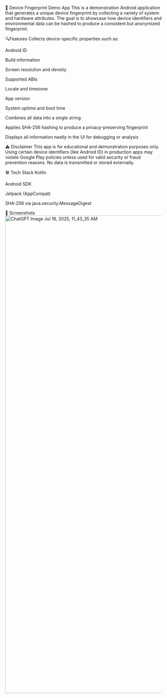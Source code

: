 📱 Device Fingerprint Demo App
This is a demonstration Android application that generates a unique device fingerprint by collecting a variety of system and hardware attributes. The goal is to showcase how device identifiers and environmental data can be hashed to produce a consistent but anonymized fingerprint.

🔍Features
Collects device-specific properties such as:

Android ID

Build information

Screen resolution and density

Supported ABIs

Locale and timezone

App version

System uptime and boot time

Combines all data into a single string

Applies SHA-256 hashing to produce a privacy-preserving fingerprint

Displays all information neatly in the UI for debugging or analysis

⚠️ Disclaimer
This app is for educational and demonstration purposes only.
Using certain device identifiers (like Android ID) in production apps may violate Google Play policies unless used for valid security or fraud prevention reasons.
No data is transmitted or stored externally.


🛠️ Tech Stack
Kotlin

Android SDK

Jetpack (AppCompat)

SHA-256 via java.security.MessageDigest


📸 Screenshots
<img width="1024" height="1536" alt="ChatGPT Image Jul 16, 2025, 11_43_35 AM" src="https://github.com/user-attachments/assets/26f1e93c-42bd-43a6-a126-04d895b0a0e6" />
